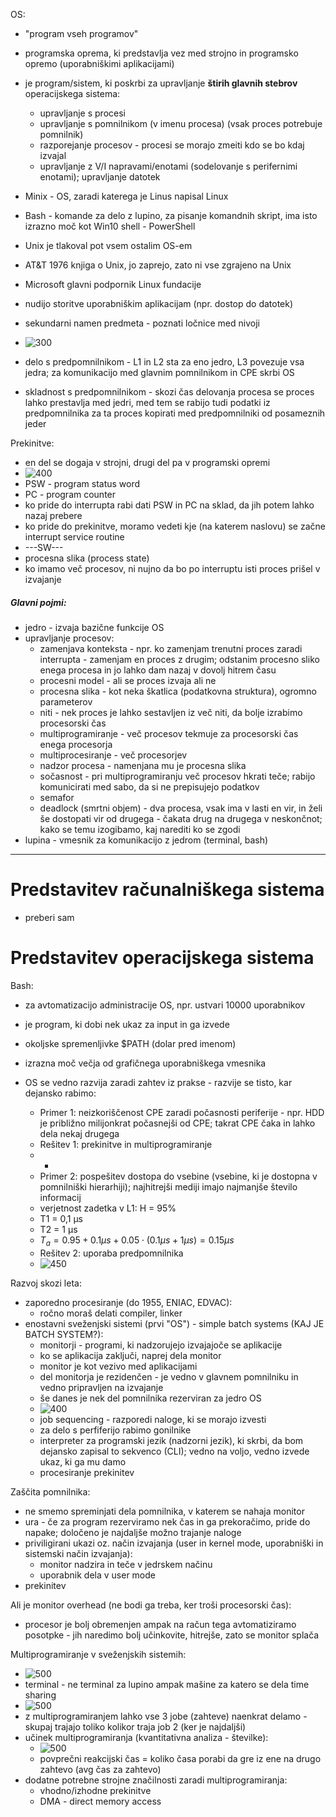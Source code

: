 OS:
- "program vseh programov"
- programska oprema, ki predstavlja vez med strojno in programsko opremo (uporabniškimi aplikacijami)
- je program/sistem, ki poskrbi za upravljanje **štirih glavnih stebrov** operacijskega sistema:
	- upravljanje s procesi
	- upravljanje s pomnilnikom (v imenu procesa) (vsak proces potrebuje pomnilnik)
	- razporejanje procesov - procesi se morajo zmeiti kdo se bo kdaj izvajal
	- upravljanje z V/I napravami/enotami (sodelovanje s perifernimi enotami); upravljanje datotek

- Minix - OS, zaradi katerega je Linus napisal Linux
- Bash - komande za delo z lupino, za pisanje komandnih skript, ima isto izrazno moč kot Win10 shell - PowerShell

- Unix je tlakoval pot vsem ostalim OS-em
- AT&T 1976 knjiga o Unix, jo zaprejo, zato ni vse zgrajeno na Unix
- Microsoft glavni podpornik Linux fundacije

- nudijo storitve uporabniškim aplikacijam (npr. dostop do datotek)

- sekundarni namen predmeta - poznati ločnice med nivoji
- ![300](/Images/Pasted%20image%2020240219141922.png)
- delo s predpomnilnikom - L1 in L2 sta za eno jedro, L3 povezuje vsa jedra; za komunikacijo med glavnim pomnilnikom in CPE skrbi OS
- skladnost s predpomnilnikom - skozi čas delovanja procesa se proces lahko prestavlja med jedri, med tem se rabijo tudi podatki iz predpomnilnika za ta proces kopirati med predpomnilniki od posameznih jeder

Prekinitve:
- en del se dogaja v strojni, drugi del pa v programski opremi
- ![400](/Images/Pasted%20image%2020240219142246.png)
- PSW - program status word
- PC - program counter
- ko pride do interrupta rabi dati PSW in PC na sklad, da jih potem lahko nazaj prebere
- ko pride do prekinitve, moramo vedeti kje (na katerem naslovu) se začne interrupt service routine
- ---SW---
- procesna slika (process state)
- ko imamo več procesov, ni nujno da bo po interruptu isti proces prišel v izvajanje

##### Glavni pojmi:
- jedro - izvaja bazične funkcije OS
- upravljanje procesov:
	- zamenjava konteksta - npr. ko zamenjam trenutni proces zaradi interrupta - zamenjam en proces z drugim; odstanim procesno sliko enega procesa in jo lahko dam nazaj v dovolj hitrem času
	- procesni model - ali se proces izvaja ali ne
	- procesna slika - kot neka škatlica (podatkovna struktura), ogromno parameterov
	- niti - nek proces je lahko sestavljen iz več niti, da bolje izrabimo procesorski čas
	- multiprogramiranje - več procesov tekmuje za procesorski čas enega procesorja
	- multiprocesiranje - več procesorjev
	- nadzor procesa - namenjana mu je procesna slika
	- sočasnost - pri multiprogramiranju več procesov hkrati teče; rabijo komunicirati med sabo, da si ne prepisujejo podatkov
	- semafor
	- deadlock (smrtni objem) - dva procesa, vsak ima v lasti en vir, in želi še dostopati vir od drugega - čakata drug na drugega v neskončnot; kako se temu izogibamo, kaj narediti ko se zgodi
- lupina - vmesnik za komunikacijo z jedrom (terminal, bash)

---

# Predstavitev računalniškega sistema

- preberi sam

# Predstavitev operacijskega sistema

Bash:
- za avtomatizacijo administracije OS, npr. ustvari 10000 uporabnikov
- je program, ki dobi nek ukaz za input in ga izvede
- okoljske spremenljivke $PATH (dolar pred imenom)
- izrazna moč večja od grafičnega uporabniškega vmesnika

- OS se vedno razvija zaradi zahtev iz prakse - razvije se tisto, kar dejansko rabimo:
	- Primer 1: neizkoriščenost CPE zaradi počasnosti periferije - npr. HDD je približno milijonkrat počasnejši od CPE; takrat CPE čaka in lahko dela nekaj drugega
	- Rešitev 1: prekinitve in multiprogramiranje
	- -
	- Primer 2: pospešitev dostopa do vsebine (vsebine, ki je dostopna v pomnilniški hierarhiji); najhitrejši mediji imajo najmanjše število informacij
	- verjetnost zadetka v L1: H = 95%
	- T1 = 0,1 μs
	- T2 = 1 μs
	- $T_a=0.95+0.1μs + 0.05\cdot(0.1μs+1μs)=0.15μs$
	- Rešitev 2: uporaba predpomnilnika
	- ![450](/Images/Pasted%20image%2020240219152213.png)


Razvoj skozi leta:
- zaporedno procesiranje (do 1955, ENIAC, EDVAC):
	- ročno moraš delati compiler, linker
- enostavni sveženjski sistemi (prvi "OS") - simple batch systems (KAJ JE BATCH SYSTEM?):
	- monitorji - programi, ki nadzorujejo izvajajoče se aplikacije
	- ko se aplikacija zaključi, naprej dela monitor
	- monitor je kot vezivo med aplikacijami
	- del monitorja je rezidenčen -  je vedno v glavnem pomnilniku in vedno pripravljen na izvajanje
	- še danes je nek del pomnilnika rezerviran za jedro OS
	- ![400](/Images/Pasted%20image%2020240219153210.png)
	- job sequencing - razporedi naloge, ki se morajo izvesti
	- za delo s perfiferijo rabimo gonilnike
	- interpreter za programski jezik (nadzorni jezik), ki skrbi, da bom dejansko zapisal to sekvenco (CLI); vedno na voljo, vedno izvede ukaz, ki ga mu damo
	- procesiranje prekinitev

Zaščita pomnilnika:
- ne smemo spreminjati dela pomnilnika, v katerem se nahaja monitor
- ura - če za program rezerviramo nek čas in ga prekoračimo, pride do napake; določeno je najdaljše možno trajanje naloge
- priviligirani ukazi oz. način izvajanja (user in kernel mode, uporabniški in sistemski način izvajanja):
	- monitor nadzira in teče v jedrskem načinu
	- uporabnik dela v user mode
- prekinitev

Ali je monitor overhead (ne bodi ga treba, ker troši procesorski čas):
- procesor je bolj obremenjen ampak na račun tega avtomatiziramo posotpke - jih naredimo bolj učinkovite, hitrejše, zato se monitor splača

Multiprogramiranje v sveženjskih sistemih:
- ![500](/Images/Pasted%20image%2020240219154525.png)
- terminal - ne terminal za lupino ampak mašine za katero se dela time sharing
- ![500](/Images/Pasted%20image%2020240219155423.png)
- z multiprogramiranjem lahko vse 3 jobe (zahteve) naenkrat delamo - skupaj trajajo toliko kolikor traja job 2 (ker je najdaljši)
- učinek multiprogramiranja (kvantitativna analiza - številke):
	- ![500](/Images/Pasted%20image%2020240219155321.png)
	- povprečni reakcijski čas = koliko časa porabi da gre iz ene na drugo zahtevo (avg čas za zahtevo)
- dodatne potrebne strojne značilnosti zaradi multiprogramiranja:
	- vhodno/izhodne prekinitve
	- DMA - direct memory access